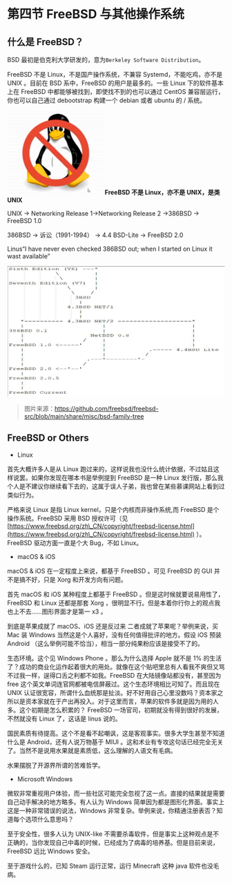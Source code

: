 # 第四节 FreeBSD 与其他操作系统

## 什么是 FreeBSD？

BSD 最初是伯克利大学研发的，意为`Berkeley Software Distribution`。

FreeBSD 不是 Linux，不是国产操作系统，不兼容 Systemd，不能吃鸡，亦不是 UNIX 。目前在 BSD 系中，FreeBSD 的用户是最多的。一些 Linux 下的软件基本上在 FreeBSD 中都能够被找到，即使找不到的也可以通过 CentOS 兼容层运行，你也可以自己通过 debootstrap 构建一个 debian 或者 ubuntu 的 / 系统。

![](../.gitbook/assets/图片3.png) **FreeBSD 不是 Linux，亦不是 UNIX，是类 UNIX**

UNIX -> Networking Release 1->Networking Release 2 ->386BSD -> FreeBSD 1.0

386BSD -> 诉讼（1991-1994） -> 4.4 BSD-Lite -> FreeBSD 2.0

Linus“I have never even checked 386BSD out; when I started on Linux it wast available”

![](../.gitbook/assets/图片2.png)

>图片来源：https://github.com/freebsd/freebsd-src/blob/main/share/misc/bsd-family-tree

## FreeBSD or Others

- Linux

首先大概许多人是从 Linux 跑过来的，这样说我也没什么统计依据，不过姑且这样说罢。如果你发现在哪本书是举例提到 FreeBSD 是一种 Linux 发行版，那么我个人是不建议你继续看下去的，这属于误人子弟，我也曾在某些慕课网站上看到过类似行为。

严格来说 Linux 是指 Linux kernel，只是个内核而非操作系统,而 FreeBSD 是个操作系统。FreeBSD 采用 BSD 授权许可（见 [https://www.freebsd.org/zh\_CN/copyright/freebsd-license.html](https://www.freebsd.org/zh\_CN/copyright/freebsd-license.html) ）。FreeBSD 驱动方面一直是个大 Bug，不如 Linux。

- macOS & iOS

macOS & iOS 在一定程度上来说，都基于 FreeBSD 。可见 FreeBSD 的 GUI 并不是搞不好，只是 Xorg 和开发方向有问题。

首先 macOS 和 iOS 某种程度上都基于 FreeBSD 。但是这时候就要说易用性了，FreeBSD 和 Linux 还都是那套 Xorg ，很明显不行。但是本着你行你上的观点我也上不去……图形界面才是第一 x3 。

到底是苹果成就了 macOS、iOS 还是反过来 二者成就了苹果呢？举例来说，买 Mac 装 Windows 当然这是个人喜好，没有任何值得批评的地方。假设 iOS 预装 Android （这么举例可能不恰当），相当一部分纯果粉应该是接受不了的。

生态环境。这个见 Windows Phone 。那么为什么选择 Apple 就不是 1% 的生活了？成功的商业化运作起着很大的用处。就像在这个贴吧里总有人看我不爽但又骂不过我一样，逞得口舌之利都不如我。FreeBSD 在大陆镜像站都没有，甚至因为 free 这个英文单词连官网都被电信屏蔽过。这个生态环境相比可知了。而且现在 UNIX 认证很宽容，所谓什么血统那是扯淡。好不好用自己心里没数吗？资本家之所以是资本家就在于产出再投入。对于这里而言，苹果的软件多就是因为用的人多。这个初期是怎么积累的？ FreeBSD 一场官司，初期就没有得到很好的发展，不然就没有 Linux 了，这话是 linus 说的。

国民素质有待提高。这个不是看不起嘲讽，这是客观事实。很多大学生甚至不知道什么是 Android，还有人说万物基于 MIUI 。这和术业有专攻这句话已经完全无关了。当然不是说用水果就是素质低，这么理解的人语文有毛病。

水果摆脱了开源界所谓的苦难哲学。

- Microsoft Windows

微软非常重视用户体验，而一些社区可能完全忽视了这一点。直接的结果就是需要自己动手解决的地方略多。有人认为 Windows 简单因为都是图形化界面。事实上这是一种非常错误的说法，Windows 非常复杂。举例来说，你精通注册表否？知道每个选项什么意思吗？

至于安全性，很多人认为 UNIX-like 不需要杀毒软件，但是事实上这种观点是不正确的，当你发现自己中毒的时候，已经成为了病毒的培养基。但是目前来说，FreeBSD 远比 Windows 安全。

至于游戏什么的，已知 Steam 运行正常，运行 Minecraft 这种 java 软件也没毛病。
